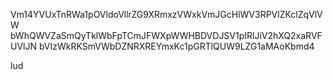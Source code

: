 Vm14YVUxTnRWa1pOVldoVllrZG9XRmxzVWxkVmJGcHlWV3RPVlZKclZqVlVW
bWhQWVZaSmQyTklWbFpTCmJFWXpWWHBDVDJSV1pIRlJiV2hXQ2xaRVFUVlJN
bVIzWkRKSmVWbDZNRXREYmxKc1pGRTlQUW9LZG1aMAoKbmd4

lud